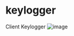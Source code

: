 # keylogger
Client Keylogger
![image](https://github.com/user-attachments/assets/7b62bf63-86ae-4ba7-8a09-705cb8ee4898)
